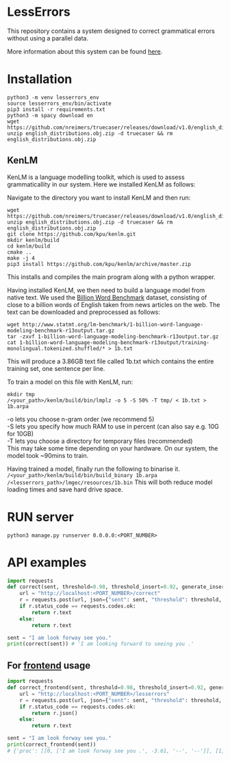 # LessErrors
This repository contains a system designed to correct grammatical errors without using a parallel data.

More information about this system can be found [here](Thesis_yee0.pdf).

# Installation
```
python3 -m venv lesserrors_env
source lesserrors_env/bin/activate
pip3 install -r requirements.txt
python3 -m spacy download en
wget https://github.com/nreimers/truecaser/releases/download/v1.0/english_distributions.obj.zip
unzip english_distributions.obj.zip -d truecaser && rm english_distributions.obj.zip
```

## KenLM
KenLM is a language modelling toolkit, which is used to assess grammaticallity in our system.
Here we installed KenLM as follows:

Navigate to the directory you want to install KenLM and then run:  
```
wget https://github.com/nreimers/truecaser/releases/download/v1.0/english_distributions.obj.zip
unzip english_distributions.obj.zip -d truecaser && rm english_distributions.obj.zip
git clone https://github.com/kpu/kenlm.git
mkdir kenlm/build
cd kenlm/build
cmake ..
make -j 4
pip3 install https://github.com/kpu/kenlm/archive/master.zip
```
This installs and compiles the main program along with a python wrapper.  

Having installed KenLM, we then need to build a language model from native text. We used the [Billion Word Benchmark](http://www.statmt.org/lm-benchmark/) dataset, consisting of close to a billion words of English taken from news articles on the web. The text can be downloaded and preprocessed as follows:  
```
wget http://www.statmt.org/lm-benchmark/1-billion-word-language-modeling-benchmark-r13output.tar.gz
tar -zxvf 1-billion-word-language-modeling-benchmark-r13output.tar.gz
cat 1-billion-word-language-modeling-benchmark-r13output/training-monolingual.tokenized.shuffled/* > 1b.txt
```
This will produce a 3.86GB text file called 1b.txt which contains the entire training set, one sentence per line.

To train a model on this file with KenLM, run:
```
mkdir tmp
/<your_path>/kenlm/build/bin/lmplz -o 5 -S 50% -T tmp/ < 1b.txt > 1b.arpa
```
-o lets you choose n-gram order (we recommend 5)  
-S lets you specify how much RAM to use in percent (can also say e.g. 10G for 10GB)  
-T lets you choose a directory for temporary files (recommended)  
This may take some time depending on your hardware. On our system, the model took ~90mins to train.

Having trained a model, finally run the following to binarise it.  
`/<your_path>/kenlm/build/bin/build_binary 1b.arpa /<lesserrors_path>/lmgec/resources/1b.bin` 
This will both reduce model loading times and save hard drive space.

# RUN server
```
python3 manage.py runserver 0.0.0.0:<PORT_NUMBER>
```

# API examples
```python
import requests
def correct(sent, threshold=0.98, threshold_insert=0.92, generate_insertion_candidates=True, use_nli=True, use_truecase=True):
    url = "http://localhost:<PORT_NUMBER>/correct"
    r = requests.post(url, json={"sent": sent, "threshold": threshold, "threshold_insert": threshold_insert, "generate_insertion_candidates": generate_insertion_candidates, "use_nli": use_nli, "use_truecase": use_truecase})
    if r.status_code == requests.codes.ok:
        return r.text
    else:
        return r.text

sent = "I am look forway see you."
print(correct(sent)) # 'I am looking forward to seeing you .'
```

## For [frontend](https://github.com/NTHU-NLPLAB/lesserrors-frontend) usage

```python
import requests
def correct_frontend(sent, threshold=0.98, threshold_insert=0.92, generate_insertion_candidates=True, use_nli=True, use_truecase=True):
    url = "http://localhost:<PORT_NUMBER>/lesserrors"
    r = requests.post(url, json={"sent": sent, "threshold": threshold, "threshold_insert": threshold_insert, "generate_insertion_candidates": generate_insertion_candidates, "use_nli": use_nli, "use_truecase": use_truecase})
    if r.status_code == requests.codes.ok:
        return r.json()
    else:
        return r.text

sent = "I am look forway see you."
print(correct_frontend(sent))
# {'proc': [[0, ['I am look forway see you .', -3.61, '--', '--']], [1, ['I am look [-forway-] {+forward+} see you .', -2.87, 0.74, 'SPELL']], [2, ['I am look forward {+to+} see you .', -2.15, 0.73, 'INSERT']], [3, ['I am [-look-] {+looking+} forward to see you .', -1.55, 0.6, 'MORPH']], [4, ['I am looking forward to [-see-] {+seeing+} you .', -1.21, 0.34, 'MORPH']]], 'result': [4, 'I am looking forward to seeing you .', 2.4]}
```
